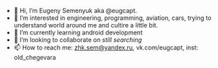 - 👋 Hi, I’m Eugeny Semenyuk aka @eugcapt.
- 👀 I’m interested in engineering, programming, aviation, cars, trying to understand world around me and cultire a little bit.
- 🌱 I’m currently learning android development
- 💞️ I’m looking to collaborate on *still searching*
- 📫 How to reach me: zhk.sem@yandex.ru, vk.com/eugcapt, inst: old_chegevara
